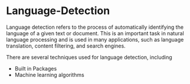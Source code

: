 # Language-Detection
Language detection refers to the process of automatically identifying the language of a given text or document. This is an important task in natural language processing and is used in many applications, such as language translation, content filtering, and search engines.

There are several techniques used for language detection, including
*   Built in Packages
*   Machine learning algorithms
